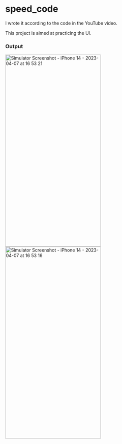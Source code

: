 # speed_code

I wrote it according to the code in the YouTube video.

This project is aimed at practicing the UI.

### Output


<img alt="Simulator Screenshot - iPhone 14 - 2023-04-07 at 16 53 21" height="600" src="https://user-images.githubusercontent.com/61726800/230567231-60defd5d-4ddf-4350-b580-194cfd35352e.png" width="300"/>
<img alt="Simulator Screenshot - iPhone 14 - 2023-04-07 at 16 53 16" height="600" src="https://user-images.githubusercontent.com/61726800/230567238-b3f8d695-4a47-4825-9688-a0c269b72bfe.png" width="300"/>